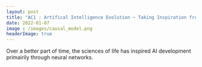 ```yaml
---
layout: post
title: "AC1 : Artifical Intelligence Evolution ~ Taking Inspiration from Biology"
date: 2022-01-07
image : /images/causal_model.png
headerImage: true
---
```


Over a better part of time, the sciences of life has inspired AI development primairily through neural networks. 
